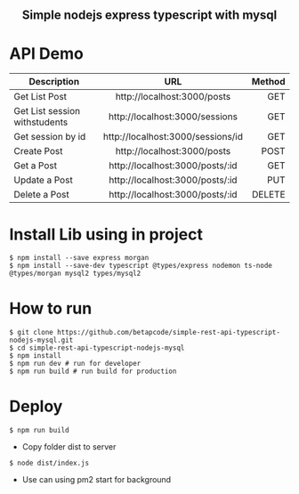 <br />
<p align="center">
  <h2 align="center">Simple nodejs express typescript with mysql</h2>
</p>

# API Demo

| Description        |    URL        | Method  |
| ------------- |:-------------:| -----:|
|  Get List Post     | http://localhost:3000/posts | GET |
 Get List session withstudents     | http://localhost:3000/sessions | GET |
  Get session by id     | http://localhost:3000/sessions/id | GET |
| Create Post      | http://localhost:3000/posts      |   POST |
| Get a Post | http://localhost:3000/posts/:id      |    GET |
| Update a Post | http://localhost:3000/posts/:id      |    PUT |
| Delete a Post | http://localhost:3000/posts/:id      |    DELETE |


# Install Lib using in project
```
$ npm install --save express morgan
$ npm install --save-dev typescript @types/express nodemon ts-node @types/morgan mysql2 types/mysql2
```

# How to run 
```
$ git clone https://github.com/betapcode/simple-rest-api-typescript-nodejs-mysql.git
$ cd simple-rest-api-typescript-nodejs-mysql
$ npm install
$ npm run dev # run for developer
$ npm run build # run build for production
```

# Deploy 
```
$ npm run build
```
- Copy folder dist to server
```
$ node dist/index.js
```
- Use can using pm2 start for background 
